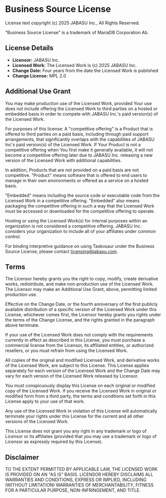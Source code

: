 # Business Source License

License text copyright (c) 2025 JABASU Inc., All Rights Reserved.

"Business Source License" is a trademark of MariaDB Corporation Ab.

## License Details

- **Licensor:** JABASU Inc.
- **Licensed Work:** The Licensed Work is (c) 2025 JABASU Inc.
- **Change Date:** Four years from the date the Licensed Work is published
- **Change License:** MPL 2.0

## Additional Use Grant

You may make production use of the Licensed Work, provided Your use does not include offering the Licensed Work to third parties on a hosted or embedded basis in order to compete with JABASU Inc.'s paid version(s) of the Licensed Work. 

For purposes of this license: A "competitive offering" is a Product that is offered to third parties on a paid basis, including through paid support arrangements, that significantly overlaps with the capabilities of JABASU Inc's paid version(s) of the Licensed Work. If Your Product is not a competitive offering when You first make it generally available, it will not become a competitive offering later due to JABASU Inc. releasing a new version of the Licensed Work with additional capabilities.

In addition, Products that are not provided on a paid basis are not competitive. "Product" means software that is offered to end users to manage in their own environments or offered as a service on a hosted basis.

"Embedded" means including the source code or executable code from the Licensed Work in a competitive offering. "Embedded" also means packaging the competitive offering in such a way that the Licensed Work must be accessed or downloaded for the competitive offering to operate.

Hosting or using the Licensed Work(s) for internal purposes within an organization is not considered a competitive offering. JABASU Inc. considers your organization to include all of your affiliates under common control. 

For binding interpretive guidance on using Taskosaur under the Business Source License, please contact licensing@jabasu.com.

## Terms
The Licensor hereby grants you the right to copy, modify, create derivative works, redistribute, and make non-production use of the Licensed Work. The Licensor may make an Additional Use Grant, above, permitting limited production use.

Effective on the Change Date, or the fourth anniversary of the first publicly available distribution of a specific version of the Licensed Work under this License, whichever comes first, the Licensor hereby grants you rights under the terms of the Change License, and the rights granted in the paragraph above terminate.

If your use of the Licensed Work does not comply with the requirements currently in effect as described in this License, you must purchase a commercial license from the Licensor, its affiliated entities, or authorized resellers, or you must refrain from using the Licensed Work.

All copies of the original and modified Licensed Work, and derivative works of the Licensed Work, are subject to this License. This License applies separately for each version of the Licensed Work and the Change Date may vary for each version of the Licensed Work released by Licensor.

You must conspicuously display this License on each original or modified copy of the Licensed Work. If you receive the Licensed Work in original or modified form from a third party, the terms and conditions set forth in this License apply to your use of that work.

Any use of the Licensed Work in violation of this License will automatically terminate your rights under this License for the current and all other versions of the Licensed Work.

This License does not grant you any right in any trademark or logo of Licensor or its affiliates (provided that you may use a trademark or logo of Licensor as expressly required by this License).

## Disclaimer

TO THE EXTENT PERMITTED BY APPLICABLE LAW, THE LICENSED WORK IS PROVIDED ON AN "AS IS" BASIS. LICENSOR HEREBY DISCLAIMS ALL WARRANTIES AND CONDITIONS, EXPRESS OR IMPLIED, INCLUDING (WITHOUT LIMITATION) WARRANTIES OF MERCHANTABILITY, FITNESS FOR A PARTICULAR PURPOSE, NON-INFRINGEMENT, AND TITLE.